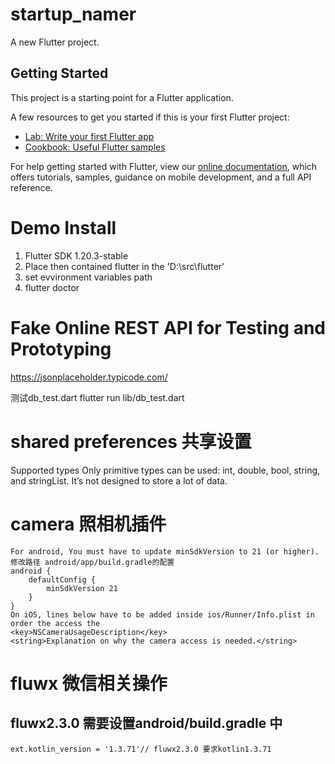 # startup_namer

A new Flutter project.

## Getting Started

This project is a starting point for a Flutter application.

A few resources to get you started if this is your first Flutter project:

- [Lab: Write your first Flutter app](https://flutter.dev/docs/get-started/codelab)
- [Cookbook: Useful Flutter samples](https://flutter.dev/docs/cookbook)

For help getting started with Flutter, view our
[online documentation](https://flutter.dev/docs), which offers tutorials,
samples, guidance on mobile development, and a full API reference.

# Demo Install
1. Flutter SDK 1.20.3-stable
2. Place then contained flutter in the 'D:\src\flutter'
3. set evvironment variables path 
4. flutter doctor


# Fake Online REST API for Testing and Prototyping
https://jsonplaceholder.typicode.com/

测试db_test.dart
flutter run lib/db_test.dart

# shared preferences 共享设置
Supported types
Only primitive types can be used: int, double, bool, string, and stringList.
It’s not designed to store a lot of data.

# camera 照相机插件
```
For android, You must have to update minSdkVersion to 21 (or higher).
修改路径 android/app/build.gradle的配置
android {
    defaultConfig {
        minSdkVersion 21
    }
}
On iOS, lines below have to be added inside ios/Runner/Info.plist in order the access the 
<key>NSCameraUsageDescription</key>
<string>Explanation on why the camera access is needed.</string>
```
# fluwx 微信相关操作
## fluwx2.3.0 需要设置android/build.gradle 中
```
ext.kotlin_version = '1.3.71'// fluwx2.3.0 要求kotlin1.3.71
```